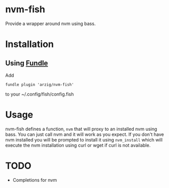 # nvm-fish

Provide a wrapper around nvm using bass.

# Installation

## Using [Fundle](https://github.com/tuvistavie/fundle)

Add

    fundle plugin 'arzig/nvm-fish'

to your ~/.config/fish/config.fish

# Usage

nvm-fish defines a function, `nvm` that will proxy to an installed nvm using bass.
You can just call nvm and it will work as you expect.
If you don't have nvm installed you will be prompted to install it using `nvm_install` which
will execute the nvm installation using curl or wget if curl is not available.

# TODO

* Completions for nvm
